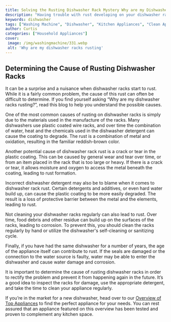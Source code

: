 ```yaml
---
title: Solving the Rusting Dishwasher Rack Mystery Why are my Dishwasher Racks Rusting
description: "Having trouble with rust developing on your dishwasher racks Find out the possible causes and solutions to this common problem in this blog post"
keywords: dishwasher
tags: ["Washing Machine", "Dishwasher", "Kitchen Appliances", "Clean Appliance"]
author: Curtis
categories: ["Household Appliances"]
cover: 
 image: /img/washingmachine/331.webp
 alt: 'Why are my dishwasher racks rusting'
---
```

## Determining the Cause of Rusting Dishwasher Racks
It can be a surprise and a nuisance when dishwasher racks start to rust. While it is a fairly common problem, the cause of this rust can often be difficult to determine. If you find yourself asking “Why are my dishwasher racks rusting?”, read this blog to help you understand the possible causes. 

One of the most common causes of rusting on dishwasher racks is simply due to the materials used in the manufacture of the racks. Many dishwashers use plastic coated wire racks, and over time the combination of water, heat and the chemicals used in the dishwasher detergent can cause the coating to degrade. The rust is a combination of metal and oxidation, resulting in the familiar reddish-brown color. 

Another potential cause of dishwasher rack rust is a crack or tear in the plastic coating. This can be caused by general wear and tear over time, or from an item placed in the rack that is too large or heavy. If there is a crack or tear, it allows moisture and oxygen to access the metal beneath the coating, leading to rust formation. 

Incorrect dishwasher detergent may also be to blame when it comes to dishwasher rack rust. Certain detergents and additives, or even hard water build up, can cause the plastic coating to be more easily degraded. The result is a loss of protective barrier between the metal and the elements, leading to rust. 

Not cleaning your dishwasher racks regularly can also lead to rust. Over time, food debris and other residue can build up on the surfaces of the racks, leading to corrosion. To prevent this, you should clean the racks regularly by hand or utilize the dishwasher's self-cleaning or sanitizing cycle. 

Finally, if you have had the same dishwasher for a number of years, the age of the appliance itself can contribute to rust. If the seals are damaged or the connection to the water source is faulty, water may be able to enter the dishwasher and cause water damage and corrosion. 

It is important to determine the cause of rusting dishwasher racks in order to rectify the problem and prevent it from happening again in the future. It’s a good idea to inspect the racks for damage, use the appropriate detergent, and take the time to clean your appliance regularly. 

If you’re in the market for a new dishwasher, head over to our [Overview of Top Appliances](./pages/appliance-overview) to find the perfect appliance for your needs. You can rest assured that an appliance featured on this overview has been tested and proven to complement any kitchen space.
